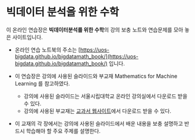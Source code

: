 # 빅데이터 분석을 위한 수학 


이 온라인 연습장은 **빅데이터분석를 위한 수학**의 강의 보충 노트와 연습문제를 모아 놓은 사이트입니다.

- 온라인 연습 노트북의 주소는 [https://uos-bigdata.github.io/bigdatamath_book/](https://uos-bigdata.github.io/bigdatamath_book/) 입니다.

- 이 연습장은 강의에 사용된 슬라이드와 부교재 Mathematics for Machine Learning 를 참고하였다. 

  + 강의에 사용된 슬라이드는 서울시립대학교 온라인 강의실에서 다운로드 받을 수 있다.
  + 강의에 사용된 부교재는 [교과서 웹사이트](https://mml-book.github.io/)에서 다운로드 받을 수 있다.

- 이 교재의 각 장에서는 강의에 사용된 슬라이드에서 배운 내용을 보충 설명하고 반드시 학습해야 할 주요 주제를 설명한다.
